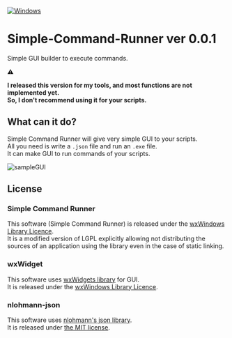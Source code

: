 [![Windows](https://svgshare.com/i/ZhY.svg)](https://svgshare.com/i/ZhY.svg)

# Simple-Command-Runner ver 0.0.1
Simple GUI builder to execute commands.<br>

:warning:<br>

**I released this version for my tools, and most functions are not implemented yet.**<br>
**So, I don't recommend using it for your scripts.**

## What can it do?
Simple Command Runner will give very simple GUI to your scripts.<br>
All you need is write a `.json` file and run an `.exe` file.<br>
It can make GUI to run commands of your scripts.<br>

![sampleGUI](https://user-images.githubusercontent.com/69258547/162616706-fa81710e-5bfe-4f86-baea-eb2362a98b0e.png)<br>

## License
### Simple Command Runner
This software (Simple Command Runner) is released under the [wxWindows Library Licence](license.txt).<br>
It is a modified version of LGPL explicitly allowing not distributing
the sources of an application using the library even in the case of static linking.<br>

### wxWidget
This software uses [wxWidgets library](https://github.com/wxWidgets/wxWidgets) for GUI.<br>
It is released under the [wxWindows Library Licence](https://github.com/wxWidgets/wxWidgets/blob/master/docs/licence.txt).<br>

### nlohmann-json
This software uses [nlohmann's json library](https://github.com/nlohmann/json).<br>
It is released under [the MIT license](https://github.com/nlohmann/json/blob/develop/LICENSE.MIT).
